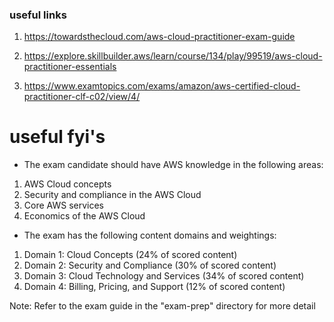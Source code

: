 ### useful links

1. https://towardsthecloud.com/aws-cloud-practitioner-exam-guide

2. https://explore.skillbuilder.aws/learn/course/134/play/99519/aws-cloud-practitioner-essentials

3. https://www.examtopics.com/exams/amazon/aws-certified-cloud-practitioner-clf-c02/view/4/


# useful fyi's

- The exam candidate should have AWS knowledge in the following areas:
1. AWS Cloud concepts
2. Security and compliance in the AWS Cloud
3. Core AWS services
4. Economics of the AWS Cloud

- The exam has the following content domains and weightings:
1. Domain 1: Cloud Concepts (24% of scored content)
2. Domain 2: Security and Compliance (30% of scored content)
3. Domain 3: Cloud Technology and Services (34% of scored content)
4. Domain 4: Billing, Pricing, and Support (12% of scored content)

Note: Refer to the exam guide in the "exam-prep" directory for more detail